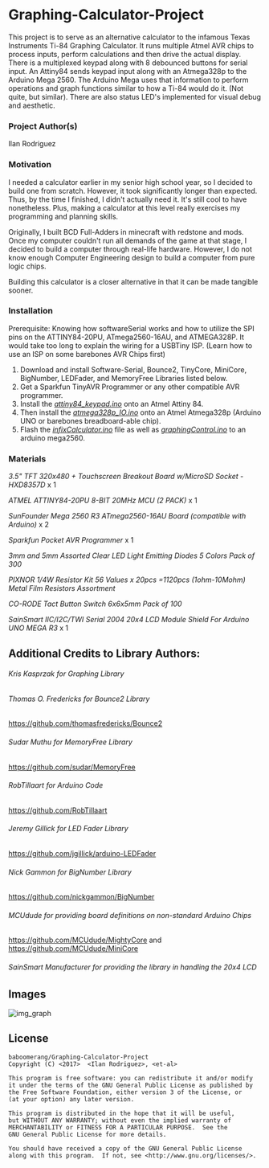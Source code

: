 # Graphing-Calculator-Project
This project is to serve as an alternative calculator to the infamous Texas Instruments Ti-84 Graphing Calculator. 
It runs multiple Atmel AVR chips to process inputs, perform calculations and then drive the actual display. There is a multiplexed keypad along with 8 debounced buttons for serial input. An Attiny84 sends keypad input along with an Atmega328p to the Arduino Mega 2560. The Arduino Mega uses that information to perform operations and graph functions similar to how a Ti-84 would do it. (Not quite, but similar). There are also status LED's implemented for visual debug and aesthetic.

### Project Author(s)

Ilan Rodriguez

### Motivation
I needed a calculator earlier in my senior high school year, so I decided to build one from scratch. However, it took significantly longer than expected. Thus, by the time I finished, I didn't actually need it. It's still cool to have nonetheless. Plus, making a calculator at this level really exercises my programming and planning skills.

  Originally, I built BCD Full-Adders in minecraft with redstone and mods. Once my computer couldn't run all demands of the game at that stage, I decided to build a computer through real-life hardware. However, I do not know enough Computer Engineering design to build a computer from pure logic chips. 

Building this calculator is a closer alternative in that it can be made tangible sooner.

### Installation
Prerequisite: Knowing how softwareSerial works and how to utilize the SPI pins on the ATTINY84-20PU, ATmega2560-16AU, and ATMEGA328P.
It would take too long to explain the wiring for a USBTiny ISP. (Learn how to use an ISP on some barebones AVR Chips first)
1. Download and install Software-Serial, Bounce2, TinyCore, MiniCore, BigNumber, LEDFader, and MemoryFree Libraries listed below.
2. Get a Sparkfun TinyAVR Programmer or any other compatible AVR programmer.
3. Install the [*attiny84_keypad.ino*](../master/attiny84_keypad/attiny84_keypad.ino) onto an Atmel Attiny 84.
4. Then install the [*atmega328p_IO.ino*](../master/atmega328p_IO/atmega328p_IO.ino) onto an Atmel Atmega328p (Arduino UNO or barebones breadboard-able chip).
5. Flash the [*infixCalculator.ino*](../master/infixCalculator/infixCalculator.ino) file as well as [*graphingControl.ino*](../master/infixCalculator/graphingControl.ino) to an arduino mega2560.

### Materials
*3.5" TFT 320x480 + Touchscreen Breakout Board w/MicroSD Socket - HXD8357D* x 1

*ATMEL ATTINY84-20PU 8-BIT 20MHz MCU (2 PACK)* x 1

*SunFounder Mega 2560 R3 ATmega2560-16AU Board (compatible with Arduino)* x 2

*Sparkfun Pocket AVR Programmer* x 1

*3mm and 5mm Assorted Clear LED Light Emitting Diodes 5 Colors Pack of 300*

*PIXNOR 1/4W Resistor Kit 56 Values x 20pcs =1120pcs (1ohm-10Mohm) Metal Film Resistors Assortment*

*CO-RODE Tact Button Switch 6x6x5mm Pack of 100*

*SainSmart IIC/I2C/TWI Serial 2004 20x4 LCD Module Shield For Arduino UNO MEGA R3* x 1


## Additional Credits to Library Authors:

###### Kris Kasprzak for Graphing Library

###### Thomas O. Fredericks for Bounce2 Library

  https://github.com/thomasfredericks/Bounce2

###### Sudar Muthu for MemoryFree Library

  https://github.com/sudar/MemoryFree
  
###### RobTillaart for Arduino Code

  https://github.com/RobTillaart
  
###### Jeremy Gillick for LED Fader Library

  https://github.com/jgillick/arduino-LEDFader
  
###### Nick Gammon for BigNumber Library

  https://github.com/nickgammon/BigNumber
  
###### MCUdude for providing board definitions on non-standard Arduino Chips

  https://github.com/MCUdude/MightyCore and https://github.com/MCUdude/MiniCore
  
###### SainSmart Manufacturer for providing the library in handling the 20x4 LCD

## Images
![img_graph](https://cloud.githubusercontent.com/assets/15847684/24832676/d123fc68-1c82-11e7-9c14-bde2d07e4cc0.jpg)

## License
    baboomerang/Graphing-Calculator-Project
    Copyright (C) <2017>  <Ilan Rodriguez>, <et-al>

    This program is free software: you can redistribute it and/or modify
    it under the terms of the GNU General Public License as published by
    the Free Software Foundation, either version 3 of the License, or
    (at your option) any later version.

    This program is distributed in the hope that it will be useful,
    but WITHOUT ANY WARRANTY; without even the implied warranty of
    MERCHANTABILITY or FITNESS FOR A PARTICULAR PURPOSE.  See the
    GNU General Public License for more details.

    You should have received a copy of the GNU General Public License
    along with this program.  If not, see <http://www.gnu.org/licenses/>.
